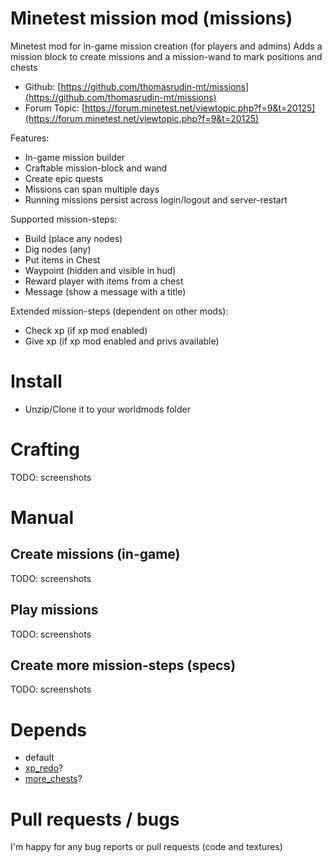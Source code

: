 Minetest mission mod (missions)
======

Minetest mod for in-game mission creation (for players and admins)
Adds a mission block to create missions and a mission-wand to mark positions and chests

* Github: [https://github.com/thomasrudin-mt/missions](https://github.com/thomasrudin-mt/missions)
* Forum Topic: [https://forum.minetest.net/viewtopic.php?f=9&t=20125](https://forum.minetest.net/viewtopic.php?f=9&t=20125)

Features:
* In-game mission builder
* Craftable mission-block and wand
* Create epic quests
* Missions can span multiple days
* Running missions persist across login/logout and server-restart

Supported mission-steps:
* Build (place any nodes)
* Dig nodes (any)
* Put items in Chest
* Waypoint (hidden and visible in hud)
* Reward player with items from a chest
* Message (show a message with a title)

Extended mission-steps (dependent on other mods):
* Check xp (if xp mod enabled)
* Give xp (if xp mod enabled and privs available)

# Install

* Unzip/Clone it to your worldmods folder

# Crafting

TODO: screenshots

# Manual

## Create missions (in-game)

TODO: screenshots

## Play missions

TODO: screenshots

## Create more mission-steps (specs)

TODO: screenshots

# Depends

* default
* [xp_redo](https://github.com/thomasrudin-mt/xp_redo)?
* [more_chests](https://github.com/minetest-mods/more_chests)?

# Pull requests / bugs

I'm happy for any bug reports or pull requests (code and textures)

